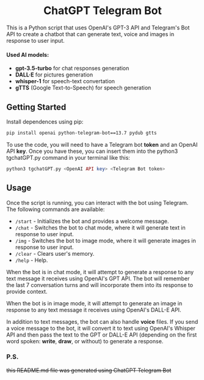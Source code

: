 <h1 align="center">ChatGPT Telegram Bot</h1>

This is a Python script that uses OpenAI's GPT-3 API and Telegram's Bot API to create a chatbot that can generate text, voice and images in response to user input.

#### Used AI models:
- **gpt-3.5-turbo** for chat responses generation
- **DALL·E** for pictures generation
- **whisper-1** for speech-text convertation
- **gTTS** (Google Text-to-Speech) for speech generation

## Getting Started
Install dependences using pip:
```bash
pip install openai python-telegram-bot==13.7 pydub gtts
```

To use the code, you will need to have a Telegram bot **token** and an OpenAI API **key**. Once you have these, you can insert them into the python3 tgchatGPT.py command in your terminal like this:
```php
python3 tgchatGPT.py <OpenAI API key> <Telegram Bot token>
```

## Usage
Once the script is running, you can interact with the bot using Telegram. The following commands are available:

- `/start` - Initializes the bot and provides a welcome message.
- `/chat` - Switches the bot to chat mode, where it will generate text in response to user input.
- `/img` - Switches the bot to image mode, where it will generate images in response to user input.
- `/clear` - Clears user's memory.
- `/help` - Help.

When the bot is in chat mode, it will attempt to generate a response to any text message it receives using OpenAI's GPT API. The bot will remember the last 7 conversation turns and will incorporate them into its response to provide context.

When the bot is in image mode, it will attempt to generate an image in response to any text message it receives using OpenAI's DALL-E API.

In addition to text messages, the bot can also handle **voice** files. If you send a voice message to the bot, it will convert it to text using OpenAI's Whisper API and then pass the text to the GPT or DALL-E API (depending on the first word spoken: **write**, **draw**, or without) to generate a response.

### P.S.
~~this README.md file was generated using ChatGPT Telegram Bot~~




